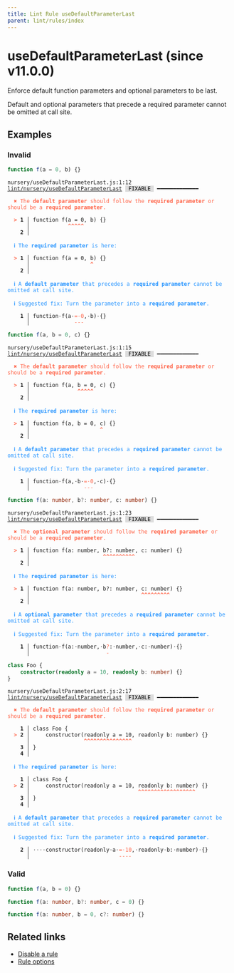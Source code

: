 ```yaml
---
title: Lint Rule useDefaultParameterLast
parent: lint/rules/index
---
```


# useDefaultParameterLast (since v11.0.0)

Enforce default function parameters and optional parameters to be last.

Default and optional parameters that precede a required parameter cannot be omitted at call site.

## Examples

### Invalid

```jsx
function f(a = 0, b) {}
```

<pre class="language-text"><code class="language-text">nursery/useDefaultParameterLast.js:1:12 <a href="https://docs.rome.tools/lint/rules/useDefaultParameterLast">lint/nursery/useDefaultParameterLast</a> <span style="color: #000; background-color: #ddd;"> FIXABLE </span> ━━━━━━━━━━━━━

<strong><span style="color: Tomato;">  </span></strong><strong><span style="color: Tomato;">✖</span></strong> <span style="color: Tomato;">The </span><span style="color: Tomato;"><strong>default parameter</strong></span><span style="color: Tomato;"> should follow the </span><span style="color: Tomato;"><strong>required parameter</strong></span><span style="color: Tomato;"> or should be a </span><span style="color: Tomato;"><strong>required parameter</strong></span><span style="color: Tomato;">.</span>
  
<strong><span style="color: Tomato;">  </span></strong><strong><span style="color: Tomato;">&gt;</span></strong> <strong>1 │ </strong>function f(a = 0, b) {}
   <strong>   │ </strong>           <strong><span style="color: Tomato;">^</span></strong><strong><span style="color: Tomato;">^</span></strong><strong><span style="color: Tomato;">^</span></strong><strong><span style="color: Tomato;">^</span></strong><strong><span style="color: Tomato;">^</span></strong>
    <strong>2 │ </strong>
  
<strong><span style="color: rgb(38, 148, 255);">  </span></strong><strong><span style="color: rgb(38, 148, 255);">ℹ</span></strong> <span style="color: rgb(38, 148, 255);">The </span><span style="color: rgb(38, 148, 255);"><strong>required parameter</strong></span><span style="color: rgb(38, 148, 255);"> is here:</span>
  
<strong><span style="color: Tomato;">  </span></strong><strong><span style="color: Tomato;">&gt;</span></strong> <strong>1 │ </strong>function f(a = 0, b) {}
   <strong>   │ </strong>                  <strong><span style="color: Tomato;">^</span></strong>
    <strong>2 │ </strong>
  
<strong><span style="color: rgb(38, 148, 255);">  </span></strong><strong><span style="color: rgb(38, 148, 255);">ℹ</span></strong> <span style="color: rgb(38, 148, 255);">A </span><span style="color: rgb(38, 148, 255);"><strong>default parameter</strong></span><span style="color: rgb(38, 148, 255);"> that precedes a </span><span style="color: rgb(38, 148, 255);"><strong>required parameter</strong></span><span style="color: rgb(38, 148, 255);"> cannot be omitted at call site.</span>
  
<strong><span style="color: rgb(38, 148, 255);">  </span></strong><strong><span style="color: rgb(38, 148, 255);">ℹ</span></strong> <span style="color: rgb(38, 148, 255);">Suggested fix</span><span style="color: rgb(38, 148, 255);">: </span><span style="color: rgb(38, 148, 255);">Turn the parameter into a </span><span style="color: rgb(38, 148, 255);"><strong>required parameter</strong></span><span style="color: rgb(38, 148, 255);">.</span>
  
<strong>  </strong><strong>  1 │ </strong>function<span style="opacity: 0.8;">·</span>f(a<span style="opacity: 0.8;">·</span><span style="color: Tomato;">=</span><span style="opacity: 0.8;"><span style="color: Tomato;">·</span></span><span style="color: Tomato;">0</span>,<span style="opacity: 0.8;">·</span>b)<span style="opacity: 0.8;">·</span>{}
<strong>  </strong><strong>    │ </strong>             <span style="color: Tomato;">-</span><span style="color: Tomato;">-</span><span style="color: Tomato;">-</span>       
</code></pre>

```jsx
function f(a, b = 0, c) {}
```

<pre class="language-text"><code class="language-text">nursery/useDefaultParameterLast.js:1:15 <a href="https://docs.rome.tools/lint/rules/useDefaultParameterLast">lint/nursery/useDefaultParameterLast</a> <span style="color: #000; background-color: #ddd;"> FIXABLE </span> ━━━━━━━━━━━━━

<strong><span style="color: Tomato;">  </span></strong><strong><span style="color: Tomato;">✖</span></strong> <span style="color: Tomato;">The </span><span style="color: Tomato;"><strong>default parameter</strong></span><span style="color: Tomato;"> should follow the </span><span style="color: Tomato;"><strong>required parameter</strong></span><span style="color: Tomato;"> or should be a </span><span style="color: Tomato;"><strong>required parameter</strong></span><span style="color: Tomato;">.</span>
  
<strong><span style="color: Tomato;">  </span></strong><strong><span style="color: Tomato;">&gt;</span></strong> <strong>1 │ </strong>function f(a, b = 0, c) {}
   <strong>   │ </strong>              <strong><span style="color: Tomato;">^</span></strong><strong><span style="color: Tomato;">^</span></strong><strong><span style="color: Tomato;">^</span></strong><strong><span style="color: Tomato;">^</span></strong><strong><span style="color: Tomato;">^</span></strong>
    <strong>2 │ </strong>
  
<strong><span style="color: rgb(38, 148, 255);">  </span></strong><strong><span style="color: rgb(38, 148, 255);">ℹ</span></strong> <span style="color: rgb(38, 148, 255);">The </span><span style="color: rgb(38, 148, 255);"><strong>required parameter</strong></span><span style="color: rgb(38, 148, 255);"> is here:</span>
  
<strong><span style="color: Tomato;">  </span></strong><strong><span style="color: Tomato;">&gt;</span></strong> <strong>1 │ </strong>function f(a, b = 0, c) {}
   <strong>   │ </strong>                     <strong><span style="color: Tomato;">^</span></strong>
    <strong>2 │ </strong>
  
<strong><span style="color: rgb(38, 148, 255);">  </span></strong><strong><span style="color: rgb(38, 148, 255);">ℹ</span></strong> <span style="color: rgb(38, 148, 255);">A </span><span style="color: rgb(38, 148, 255);"><strong>default parameter</strong></span><span style="color: rgb(38, 148, 255);"> that precedes a </span><span style="color: rgb(38, 148, 255);"><strong>required parameter</strong></span><span style="color: rgb(38, 148, 255);"> cannot be omitted at call site.</span>
  
<strong><span style="color: rgb(38, 148, 255);">  </span></strong><strong><span style="color: rgb(38, 148, 255);">ℹ</span></strong> <span style="color: rgb(38, 148, 255);">Suggested fix</span><span style="color: rgb(38, 148, 255);">: </span><span style="color: rgb(38, 148, 255);">Turn the parameter into a </span><span style="color: rgb(38, 148, 255);"><strong>required parameter</strong></span><span style="color: rgb(38, 148, 255);">.</span>
  
<strong>  </strong><strong>  1 │ </strong>function<span style="opacity: 0.8;">·</span>f(a,<span style="opacity: 0.8;">·</span>b<span style="opacity: 0.8;">·</span><span style="color: Tomato;">=</span><span style="opacity: 0.8;"><span style="color: Tomato;">·</span></span><span style="color: Tomato;">0</span>,<span style="opacity: 0.8;">·</span>c)<span style="opacity: 0.8;">·</span>{}
<strong>  </strong><strong>    │ </strong>                <span style="color: Tomato;">-</span><span style="color: Tomato;">-</span><span style="color: Tomato;">-</span>       
</code></pre>

```ts
function f(a: number, b?: number, c: number) {}
```

<pre class="language-text"><code class="language-text">nursery/useDefaultParameterLast.js:1:23 <a href="https://docs.rome.tools/lint/rules/useDefaultParameterLast">lint/nursery/useDefaultParameterLast</a> <span style="color: #000; background-color: #ddd;"> FIXABLE </span> ━━━━━━━━━━━━━

<strong><span style="color: Tomato;">  </span></strong><strong><span style="color: Tomato;">✖</span></strong> <span style="color: Tomato;">The </span><span style="color: Tomato;"><strong>optional parameter</strong></span><span style="color: Tomato;"> should follow the </span><span style="color: Tomato;"><strong>required parameter</strong></span><span style="color: Tomato;"> or should be a </span><span style="color: Tomato;"><strong>required parameter</strong></span><span style="color: Tomato;">.</span>
  
<strong><span style="color: Tomato;">  </span></strong><strong><span style="color: Tomato;">&gt;</span></strong> <strong>1 │ </strong>function f(a: number, b?: number, c: number) {}
   <strong>   │ </strong>                      <strong><span style="color: Tomato;">^</span></strong><strong><span style="color: Tomato;">^</span></strong><strong><span style="color: Tomato;">^</span></strong><strong><span style="color: Tomato;">^</span></strong><strong><span style="color: Tomato;">^</span></strong><strong><span style="color: Tomato;">^</span></strong><strong><span style="color: Tomato;">^</span></strong><strong><span style="color: Tomato;">^</span></strong><strong><span style="color: Tomato;">^</span></strong><strong><span style="color: Tomato;">^</span></strong>
    <strong>2 │ </strong>
  
<strong><span style="color: rgb(38, 148, 255);">  </span></strong><strong><span style="color: rgb(38, 148, 255);">ℹ</span></strong> <span style="color: rgb(38, 148, 255);">The </span><span style="color: rgb(38, 148, 255);"><strong>required parameter</strong></span><span style="color: rgb(38, 148, 255);"> is here:</span>
  
<strong><span style="color: Tomato;">  </span></strong><strong><span style="color: Tomato;">&gt;</span></strong> <strong>1 │ </strong>function f(a: number, b?: number, c: number) {}
   <strong>   │ </strong>                                  <strong><span style="color: Tomato;">^</span></strong><strong><span style="color: Tomato;">^</span></strong><strong><span style="color: Tomato;">^</span></strong><strong><span style="color: Tomato;">^</span></strong><strong><span style="color: Tomato;">^</span></strong><strong><span style="color: Tomato;">^</span></strong><strong><span style="color: Tomato;">^</span></strong><strong><span style="color: Tomato;">^</span></strong><strong><span style="color: Tomato;">^</span></strong>
    <strong>2 │ </strong>
  
<strong><span style="color: rgb(38, 148, 255);">  </span></strong><strong><span style="color: rgb(38, 148, 255);">ℹ</span></strong> <span style="color: rgb(38, 148, 255);">A </span><span style="color: rgb(38, 148, 255);"><strong>optional parameter</strong></span><span style="color: rgb(38, 148, 255);"> that precedes a </span><span style="color: rgb(38, 148, 255);"><strong>required parameter</strong></span><span style="color: rgb(38, 148, 255);"> cannot be omitted at call site.</span>
  
<strong><span style="color: rgb(38, 148, 255);">  </span></strong><strong><span style="color: rgb(38, 148, 255);">ℹ</span></strong> <span style="color: rgb(38, 148, 255);">Suggested fix</span><span style="color: rgb(38, 148, 255);">: </span><span style="color: rgb(38, 148, 255);">Turn the parameter into a </span><span style="color: rgb(38, 148, 255);"><strong>required parameter</strong></span><span style="color: rgb(38, 148, 255);">.</span>
  
<strong>  </strong><strong>  1 │ </strong>function<span style="opacity: 0.8;">·</span>f(a:<span style="opacity: 0.8;">·</span>number,<span style="opacity: 0.8;">·</span>b<span style="color: Tomato;">?</span>:<span style="opacity: 0.8;">·</span>number,<span style="opacity: 0.8;">·</span>c:<span style="opacity: 0.8;">·</span>number)<span style="opacity: 0.8;">·</span>{}
<strong>  </strong><strong>    │ </strong>                       <span style="color: Tomato;">-</span>                       
</code></pre>

```ts
class Foo {
    constructor(readonly a = 10, readonly b: number) {}
}
```

<pre class="language-text"><code class="language-text">nursery/useDefaultParameterLast.js:2:17 <a href="https://docs.rome.tools/lint/rules/useDefaultParameterLast">lint/nursery/useDefaultParameterLast</a> <span style="color: #000; background-color: #ddd;"> FIXABLE </span> ━━━━━━━━━━━━━

<strong><span style="color: Tomato;">  </span></strong><strong><span style="color: Tomato;">✖</span></strong> <span style="color: Tomato;">The </span><span style="color: Tomato;"><strong>default parameter</strong></span><span style="color: Tomato;"> should follow the </span><span style="color: Tomato;"><strong>required parameter</strong></span><span style="color: Tomato;"> or should be a </span><span style="color: Tomato;"><strong>required parameter</strong></span><span style="color: Tomato;">.</span>
  
    <strong>1 │ </strong>class Foo {
<strong><span style="color: Tomato;">  </span></strong><strong><span style="color: Tomato;">&gt;</span></strong> <strong>2 │ </strong>    constructor(readonly a = 10, readonly b: number) {}
   <strong>   │ </strong>                <strong><span style="color: Tomato;">^</span></strong><strong><span style="color: Tomato;">^</span></strong><strong><span style="color: Tomato;">^</span></strong><strong><span style="color: Tomato;">^</span></strong><strong><span style="color: Tomato;">^</span></strong><strong><span style="color: Tomato;">^</span></strong><strong><span style="color: Tomato;">^</span></strong><strong><span style="color: Tomato;">^</span></strong><strong><span style="color: Tomato;">^</span></strong><strong><span style="color: Tomato;">^</span></strong><strong><span style="color: Tomato;">^</span></strong><strong><span style="color: Tomato;">^</span></strong><strong><span style="color: Tomato;">^</span></strong><strong><span style="color: Tomato;">^</span></strong><strong><span style="color: Tomato;">^</span></strong>
    <strong>3 │ </strong>}
    <strong>4 │ </strong>
  
<strong><span style="color: rgb(38, 148, 255);">  </span></strong><strong><span style="color: rgb(38, 148, 255);">ℹ</span></strong> <span style="color: rgb(38, 148, 255);">The </span><span style="color: rgb(38, 148, 255);"><strong>required parameter</strong></span><span style="color: rgb(38, 148, 255);"> is here:</span>
  
    <strong>1 │ </strong>class Foo {
<strong><span style="color: Tomato;">  </span></strong><strong><span style="color: Tomato;">&gt;</span></strong> <strong>2 │ </strong>    constructor(readonly a = 10, readonly b: number) {}
   <strong>   │ </strong>                                 <strong><span style="color: Tomato;">^</span></strong><strong><span style="color: Tomato;">^</span></strong><strong><span style="color: Tomato;">^</span></strong><strong><span style="color: Tomato;">^</span></strong><strong><span style="color: Tomato;">^</span></strong><strong><span style="color: Tomato;">^</span></strong><strong><span style="color: Tomato;">^</span></strong><strong><span style="color: Tomato;">^</span></strong><strong><span style="color: Tomato;">^</span></strong><strong><span style="color: Tomato;">^</span></strong><strong><span style="color: Tomato;">^</span></strong><strong><span style="color: Tomato;">^</span></strong><strong><span style="color: Tomato;">^</span></strong><strong><span style="color: Tomato;">^</span></strong><strong><span style="color: Tomato;">^</span></strong><strong><span style="color: Tomato;">^</span></strong><strong><span style="color: Tomato;">^</span></strong><strong><span style="color: Tomato;">^</span></strong>
    <strong>3 │ </strong>}
    <strong>4 │ </strong>
  
<strong><span style="color: rgb(38, 148, 255);">  </span></strong><strong><span style="color: rgb(38, 148, 255);">ℹ</span></strong> <span style="color: rgb(38, 148, 255);">A </span><span style="color: rgb(38, 148, 255);"><strong>default parameter</strong></span><span style="color: rgb(38, 148, 255);"> that precedes a </span><span style="color: rgb(38, 148, 255);"><strong>required parameter</strong></span><span style="color: rgb(38, 148, 255);"> cannot be omitted at call site.</span>
  
<strong><span style="color: rgb(38, 148, 255);">  </span></strong><strong><span style="color: rgb(38, 148, 255);">ℹ</span></strong> <span style="color: rgb(38, 148, 255);">Suggested fix</span><span style="color: rgb(38, 148, 255);">: </span><span style="color: rgb(38, 148, 255);">Turn the parameter into a </span><span style="color: rgb(38, 148, 255);"><strong>required parameter</strong></span><span style="color: rgb(38, 148, 255);">.</span>
  
<strong>  </strong><strong>  2 │ </strong><span style="opacity: 0.8;">·</span><span style="opacity: 0.8;">·</span><span style="opacity: 0.8;">·</span><span style="opacity: 0.8;">·</span>constructor(readonly<span style="opacity: 0.8;">·</span>a<span style="opacity: 0.8;">·</span><span style="color: Tomato;">=</span><span style="opacity: 0.8;"><span style="color: Tomato;">·</span></span><span style="color: Tomato;">1</span><span style="color: Tomato;">0</span>,<span style="opacity: 0.8;">·</span>readonly<span style="opacity: 0.8;">·</span>b:<span style="opacity: 0.8;">·</span>number)<span style="opacity: 0.8;">·</span>{}
<strong>  </strong><strong>    │ </strong>                           <span style="color: Tomato;">-</span><span style="color: Tomato;">-</span><span style="color: Tomato;">-</span><span style="color: Tomato;">-</span>                        
</code></pre>

### Valid

```jsx
function f(a, b = 0) {}
```

```ts
function f(a: number, b?: number, c = 0) {}
```

```ts
function f(a: number, b = 0, c?: number) {}
```

## Related links

- [Disable a rule](/linter/#disable-a-lint-rule)
- [Rule options](/linter/#rule-options)
